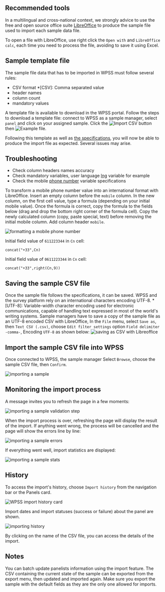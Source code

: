## Recommended tools
In a multilingual and cross-national context, we strongly advice to use the free and open source office suite [LibreOffice](https://libreoffice.org) to produce the sample file used to import each sample data file.

To open a file with LibreOffice, use right click the `Open with` and  `LibreOffice calc`, each time you need to process the file, avoiding to save it using Excel.

## Sample template file
The sample file data that has to be imported in WPSS must follow several rules:

- CSV format
*[CSV]: Comma separated value
- header names
- column count
- mandatory values

A template file is available to download in the WPSS portal. Follow the steps to download a template file: connect to WPSS as a sample manager, select `panel` and click on your assigned sample. Click the ![Import CSV button](../img/nc/import-csv-button.png) then ![Example file](../img/nc/template-csv-file.png).

Following this template as well as [the specifications](sample-import-export-fields.md), you will now be able to produce the import file as expected. Several issues may arise.

## Troubleshooting

- Check column headers names accuracy
- Check mandatory variables, user language [lng](../sample-import-export-fields/#lng) variable for example
- Check the mobile [phone number](../sample-import-export-fields/#mobile) variable specifications

To transform a mobile phone number value into an international format with LibreOffice.
Insert an empty column before the `mobile` column. In the new column, on the first cell value, type a formula (depending on your initial mobile value). Once the formula is correct, copy the formula to the fields below (drag and drop the bottom right corner of the formula cell). Copy the newly calculated column (copy, paste special, text) before removing the initial mobile column. Add column header `mobile`.

![formatting a mobile phone number](../img/nc/mobile-number_format-as-text-with-libreoffice.gif)

Initial field value of `611223344` in `Cn` cell:

    concat("+33",Cn)
Initial field value of `0611223344` in `Cn` cell:

    concat("+33",right(Cn,9))

## Saving the sample CSV file
Once the sample file follows the specifications, it can be saved.
WPSS and the survey platform rely on an international characters encoding UTF-8.
*[UTF-8]: Variable-width character encoding used for electronic communications, capable of handling text expressed in most of the world's writing systems.
Sample managers have to save a copy of the sample file as an UTF-8 encoded CSV with LibreOffice,
In the `File` menu, select `Save as`, then `Text CSV (.csv)`, choose `Edit filter settings` option `Field delimiter -comma-`, Encoding `UTF-8` as shown below:
![saving as CSV with Libreoffice](../img/nc/save-as-csv-with-libreoffice.gif)

## Import the sample CSV file into WPSS
Once connected to WPSS, the sample manager
Select `Browse`, choose the sample CSV file, then `Confirm`.

![importing a sample](../img/nc/import-sample.png)

## Monitoring the import process
A message invites you to refresh the page in a few moments:

![importing a sample validation step](../img/nc/spinner-import.png)

When the import process is over, refreshing the page will display the result of the import.
If anything went wrong, the process will be cancelled and the page will show the errors line by line:

![importing a sample errors](../img/nc/sample-import-errors.png)

If everything went well, import statistics are displayed:

![importing a sample stats](../img/nc/sample-import-stats.png)

## History

To access the import's history, choose `Import history` from the navigation bar or the Panels card.

![WPSS import history card](../img/nc/import-history-card.png)

Import dates and import statuses (success or failure) about the panel are shown.

![importing history](../img/nc/import-list.png)

By clicking on the name of the CSV file, you can access the details of the import.

## Notes

You can batch update panelists information using the import feature. The CSV containing the current state of the sample can be exported from the export menu, then updated and imported again. Make sure you export the sample with the default fields as they are the only one allowed for imports.
